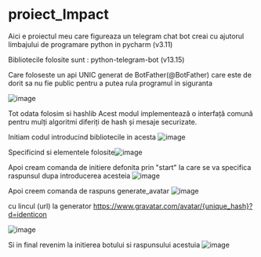 # proiect_Impact
Aici e proiectul meu care figureaza un telegram chat bot creai cu ajutorul limbajului de programare python in pycharm (v3.11)


Bibliotecile folosite sunt : python-telegram-bot (v13.15)

Care foloseste un api UNIC generat de BotFather(@BotFather) care este de dorit sa nu fie public pentru a putea rula programul in siguranta

![image](https://user-images.githubusercontent.com/114283635/221243824-91924ffc-3940-4909-a592-2200f86a0074.png)

Tot odata folosim si hashlib 
Acest modul implementează o interfață comună pentru mulți algoritmi diferiți de hash și mesaje securizate.


Initiam codul introducind bibliotecile in acesta ![image](https://user-images.githubusercontent.com/114283635/221244826-ab563fb3-cac7-41d2-bcf7-92fec059f07f.png)

Specificind si elementele folosite![image](https://user-images.githubusercontent.com/114283635/221245622-f16ede28-5352-4847-9db7-e335a9f3b111.png)


Apoi cream comanda de initiere defonita prin "start" la care se va specifica raspunsul dupa introducerea acesteia 
![image](https://user-images.githubusercontent.com/114283635/221247082-8e8d413d-05bc-46c6-9178-2040ed6bfdb4.png)


Apoi creem comanda de raspuns generate_avatar 
![image](https://user-images.githubusercontent.com/114283635/221247361-410ee3ae-bd43-4fad-af4d-2842d9e02a7b.png)

cu lincul (url) la generator
https://www.gravatar.com/avatar/{unique_hash}?d=identicon


![image](https://user-images.githubusercontent.com/114283635/221247752-742ee10f-8920-4e1b-88f1-da42869aa751.png)


Si in final revenim la initierea botului si raspunsului acestuia ![image](https://user-images.githubusercontent.com/114283635/221248293-9acbc9b0-a525-4b6f-942b-4ed0842d40f8.png)

